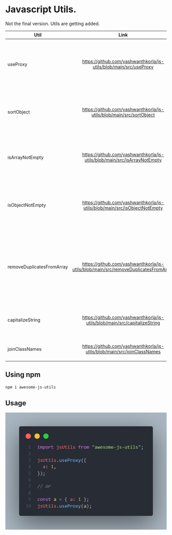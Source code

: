 # Javascript Utils.

Not the final version. Utils are getting added.

| Util          | Link  | description |
| ------------- |:-------------:|:-------------:|
| useProxy     | https://github.com/yashwanthkorla/js-utils/blob/main/src/useProxy | Used to replace undefined with some value when the key is not present in the object
| sortObject | https://github.com/yashwanthkorla/js-utils/blob/main/src/sortObject | used to sort out the object by key and value either ascending or descending.
| isArrayNotEmpty | https://github.com/yashwanthkorla/js-utils/blob/main/src/isArrayNotEmpty | util to check whether the variable passed is valid array and has some length
| isObjectNotEmpty | https://github.com/yashwanthkorla/js-utils/blob/main/src/isObjectNotEmpty | util to check whether the variable passed is valid object and has some properties in it.
| removeDuplicatesFromArray | https://github.com/yashwanthkorla/js-utils/blob/main/src/removeDuplicatesFromArray | util to remove duplicates from array. Array can be of any time either only one data type or it can be array of many data types.
| capitalizeString | https://github.com/yashwanthkorla/js-utils/blob/main/src/capitalizeString | Capitalize the first character of the word or words in a sentence.
| joinClassNames | https://github.com/yashwanthkorla/js-utils/blob/main/src/joinClassNames | join two classnames based on data types.

## Using npm

````bash
npm i awesome-js-utils
````

## Usage

![using js utils](./assets/Images/jsUtils.png)